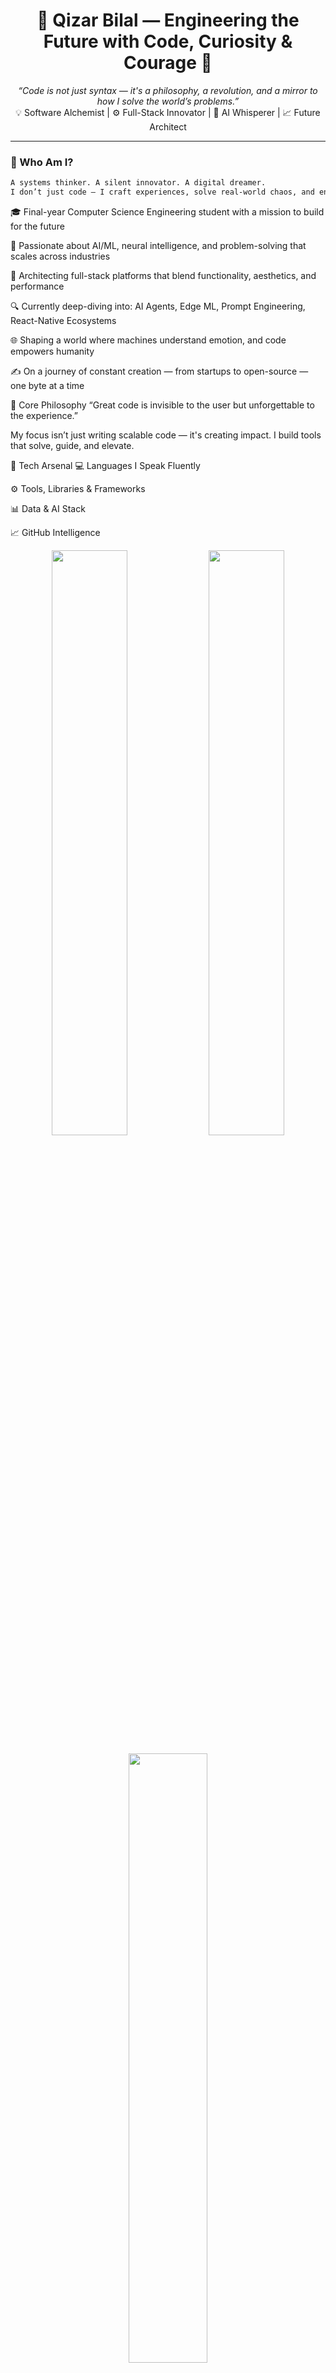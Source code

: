 <h1 align="center">🚀 Qizar Bilal — Engineering the Future with Code, Curiosity & Courage 🌌</h1>

<p align="center">
  <i>“Code is not just syntax — it's a philosophy, a revolution, and a mirror to how I solve the world’s problems.”</i><br>
  💡 Software Alchemist | ⚙️ Full-Stack Innovator | 🧠 AI Whisperer | 📈 Future Architect
</p>

---

### 🌟 Who Am I?

```txt
A systems thinker. A silent innovator. A digital dreamer.
I don’t just code — I craft experiences, solve real-world chaos, and engineer logic into life.
```

🎓 Final-year Computer Science Engineering student with a mission to build for the future

🤖 Passionate about AI/ML, neural intelligence, and problem-solving that scales across industries

🧰 Architecting full-stack platforms that blend functionality, aesthetics, and performance

🔍 Currently deep-diving into: AI Agents, Edge ML, Prompt Engineering, React-Native Ecosystems

🌐 Shaping a world where machines understand emotion, and code empowers humanity

✍️ On a journey of constant creation — from startups to open-source — one byte at a time

🧠 Core Philosophy
“Great code is invisible to the user but unforgettable to the experience.”

My focus isn’t just writing scalable code — it's creating impact.
I build tools that solve, guide, and elevate.

🧰 Tech Arsenal
💻 Languages I Speak Fluently





⚙️ Tools, Libraries & Frameworks





📊 Data & AI Stack






📈 GitHub Intelligence
<p align="center"> <img src="https://github-readme-stats.vercel.app/api?username=qizarbilal&show_icons=true&theme=transparent&hide_border=true&icon_color=FF4655&title_color=FF4655" width="49%"/> <img src="https://streak-stats.demolab.com?user=qizarbilal&theme=dark&hide_border=true" width="49%"/> </p> <p align="center"> <img src="https://github-readme-stats.vercel.app/api/top-langs/?username=qizarbilal&layout=compact&theme=transparent&hide_border=true&langs_count=10" width="50%"/> </p>
🚀 Signature Projects
Project	Description	Tech Stack
🛡️ AI-Powered Resume Parser	Smart parser that extracts, ranks, and matches resumes with job roles using Gemini 2.5 Flash	Python, NLP, Flask, OpenAI API
🤖 DreamSense: Real-time Dream Interpreter	Maps neural patterns to dream visualizations using generative AI	Deep Learning, Neural Mapping, GANs
🌐 Tech Portfolio Website	Interactive React portfolio showcasing skills, blogs & projects	React, Node, MongoDB, Tailwind

🔗 Let's Collaborate & Connect
<p align="center"> <a href="https://www.linkedin.com/in/qizarbilal"><img src="https://img.shields.io/badge/-LinkedIn-blue?style=for-the-badge&logo=linkedin&logoColor=white"/></a> <a href="https://qizarbilal.netlify.app"><img src="https://img.shields.io/badge/-Portfolio-000?style=for-the-badge&logo=firefox-browser&logoColor=white"/></a> <a href="mailto:bilalqizar9@gmail.com"><img src="https://img.shields.io/badge/-Gmail-D14836?style=for-the-badge&logo=gmail&logoColor=white"/></a> </p>
🧩 What’s Next?
🚀 I’m open to internships, collaborations, and impact-driven opportunities — let’s build something extraordinary together.

💬 I love connecting with passionate people. If you’re working on something meaningful, I’d love to hear about it.

“The code I write today might just empower the next revolution tomorrow.” — Qizar Bilal
